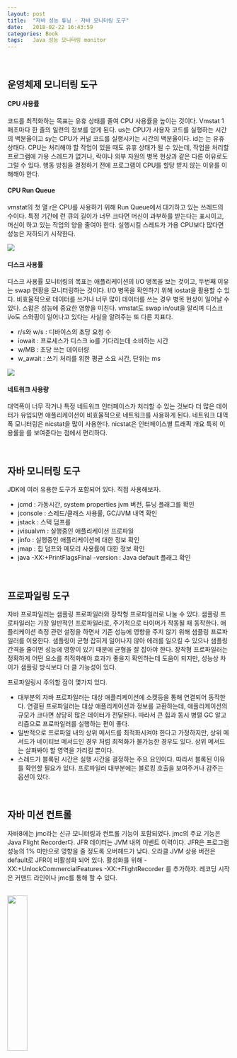 ```yaml
---
layout: post
title:  "자바 성능 튜닝 - 자바 모니터링 도구"
date:   2018-02-22 16:43:59
categories: Book
tags:	Java 성능 모니터링 monitor  
---
```



<br/> 

## 운영체제 모니터링 도구
 


#### CPU 사용률

코드를 최적화하는 목표는 유휴 상태를 줄여 CPU 사용률을 높이는 것이다. Vmstat 1 매초마다 한 줄의 일련의 정보를 얻게 된다. us는 CPU가 사용자 코드를 실행하는 시간의 백분율이고 sy는 CPU가 커널 코드를 실행시키는 시간의 백분율이다. id는 는 유휴 상태다. CPU는 처리해야 할 작업이 있을 때도 유휴 상태가 될 수 있는데, 작업을 처리할 프로그램에 가용 스레드가 없거나, 락이나 외부 자원의 병목 현상과 같은 다른 이유로도 그럴 수 있다. 행동 방침을 결정하기 전에 프로그램이 CPU를 할당 받지 않는 이유를 이해해야 한다.


#### CPU Run Queue

vmstat의 첫 열 r은 CPU를 사용하기 위해 Run Queue에서 대기하고 있는 쓰레드의 수이다. 특정 기간에 런 큐의 길이가 너무 크다면 머신이 과부하를 받는다는 표시이고, 머신이 하고 있는 작업의 양을 줄여야 한다. 실행시킬 스레드가 가용 CPU보다 많다면 성능은 저하되기 시작한다.

<a href="//underlinee.github.io/assets/20180223-1.png" data-lightbox="falcon9-large">
  <img src="//underlinee.github.io/assets/20180223-1.png"/>
</a>
<br/>


#### 디스크 사용률

디스크 사용률 모니터링의 목표는 애플리케이션의 I/O 병목을 보는 것이고, 두번째 이유는 swap 현황을 모니터링하는 것이다. I/O 병목을 확인하기 위해 iostat을 활용할 수 있다. 비효율적으로 데이터를 쓰거나 너무 많이 데이터를 쓰는 경우 병목 현상이 일어날 수 있다. 스왑은 성능에 중요한 영향을 미친다. vmstat도 swap in/out을 알리며 디스크 i/o도 스와핑이 일어나고 있다는 사실을 알려주는 또 다른 지표다.

- r/s와 w/s : 디바이스의 초당 요청 수
- iowait : 프로세스가 디스크 io를 기다리는데 소비하는 시간
- w/MB : 초당 쓰는 데이터량
- w_await : 쓰기 처리를 위한 평균 소요 시간, 단위는 ms

<a href="//underlinee.github.io/assets/20180223-2.png" data-lightbox="falcon9-large">
  <img src="//underlinee.github.io/assets/20180223-2.png"/>
</a>
<br/>

#### 네트워크 사용량

대역폭이 너무 작거나 특정 네트워크 인터페이스가 처리할 수 있는 것보다 더 많은 데이터가 유입되면 애플리케이션이 비효율적으로 네트워크를 사용하게 된다. 네트워크 대역폭 모니터링은 nicstat을 많이 사용한다. nicstat은 인터페이스별 트래픽 개요 특히 이용률을 를 보여준다는 점에서 편리하다.

<br/>


## 자바 모니터링 도구
 

JDK에 여러 유용한 도구가 포함되어 있다. 직접 사용해보자.

- jcmd : 가동시간, system properties jvm 버전, 튜닝 플래그를 확인
- jconsole : 스레드/클래스 사용률, GC/JVM 내역 확인
- jstack : 스택 덤프를
- jvisualvm : 실행중인 애플리케이션 프로파일
- jinfo : 실행중인 애플리케이션에 대한 정보 확인
- jmap : 힙 덤프와 메모리 사용률에 대한 정보 확인
- java -XX:+PrintFlagsFinal -version : Java default 플래그 확인

<br/>

## 프로파일링 도구

자바 프로파일러는 샘플링 프로파일러와 장착형 프로파일러로 나눌 수 있다. 샘플링 프로파일러는 가장 일반적인 프로파일러로, 주기적으로 타이머가 작동될 때 동작한다. 애플리케이션 측정 관련 설정을 하면서 기존 성능에 영향을 주지 않기 위해 샘플링 프로파일러를 이용한다. 샘플링이 균형 잡히게 일어나지 않아 에러를 일으킬 수 있으나 샘플링 간격을 줄이면 성능에 영향이 있기 때문에 균형을 잘 잡아야 한다. 장착형 프로파일러는 정확하게 어떤 요소를 최적화해야 효과가 좋을지 확인하는데 도움이 되지만, 성능상 차이가 샘플링 방식보다 더 클 가능성이 있다.
 

프로파일링시 주의할 점이 몇가지 있다.
- 대부분의 자바 프로파일러는 대상 애플리케이션에 소켓등을 통해 연결되어 동작한다. 연결된 프로파일러는 대상 애플리케이션과 정보를 교환하는데, 애플리케이션의 규모가 크다면 상당히 많은 데이터가 전달된다. 따라서 큰 힙과 동시 병렬 GC 알고리즘으로 프로파일러를 실행하는 편이 좋다.
- 일반적으로 프로파일 내의 상위 메서드를 최적화시켜야 한다고 가정하지만, 상위 메서드가 네이티브 메서드인 경우 처럼 최적화가 불가능한 경우도 있다. 상위 메서드는 살펴봐야 할 영역을 가리킬 뿐이다.
- 스레드가 블록된 시간은 실행 시간을 결정하는 주요 요인이다. 따라서 블록된 이유를 확인할 필요가 있다. 프로파일러 대부분에는 블로킹 호출을 보여주거나 감주는 옵션이 있다.


<br/>

## 자바 미션 컨트롤
 

자바8에는 jmc라는 신규 모니터링과 컨트롤 기능이 포함되었다. jmc의 주요 기능은 Java Flight Recorder다. JFR 데이터는 JVM 내의 이벤트 이력이다. JFR은 프로그램 성능의 1% 미만으로 영향을 줄 정도록 오버헤드가 낮다. 오라클 JVM 상용 버전은 default로 JFR이 비활성화 되어 있다. 활성화를 위해 -XX:+UnlockCommercialFeatures -XX:+FlightRecorder 를 추가하자. 레코딩 시작은 커맨드 라인이나 jmc를 통해 할 수 있다.


<br/>

<a href="http://www.aladin.co.kr/shop/wproduct.aspx?ItemId=79248318">
  <img class="book" style="width: 30%; height: 30%" src="http://image.aladin.co.kr/product/7924/83/cover/k542434036_1.jpg"/>
</a>

 
